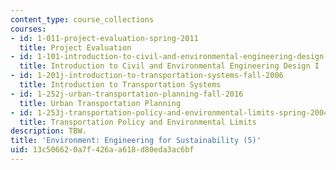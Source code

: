 ```yaml
---
content_type: course_collections
courses:
- id: 1-011-project-evaluation-spring-2011
  title: Project Evaluation
- id: 1-101-introduction-to-civil-and-environmental-engineering-design-i-fall-2006
  title: Introduction to Civil and Environmental Engineering Design I
- id: 1-201j-introduction-to-transportation-systems-fall-2006
  title: Introduction to Transportation Systems
- id: 1-252j-urban-transportation-planning-fall-2016
  title: Urban Transportation Planning
- id: 1-253j-transportation-policy-and-environmental-limits-spring-2004
  title: Transportation Policy and Environmental Limits
description: TBW.
title: 'Environment: Engineering for Sustainability (5)'
uid: 13c50662-0a7f-426a-a618-d80eda3ac6bf
---
```

